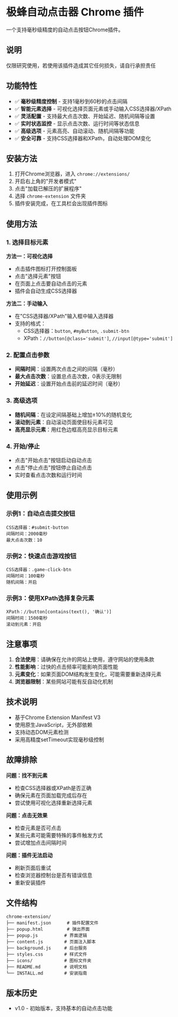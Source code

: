 # 极蜂自动点击器 Chrome 插件

一个支持毫秒级精度的自动点击按钮Chrome插件。

## 说明
 仅限研究使用，若使用该插件造成其它任何损失，请自行承担责任

## 功能特性

- ✅ **毫秒级精度控制** - 支持1毫秒到60秒的点击间隔
- ✅ **智能元素选择** - 可视化选择页面元素或手动输入CSS选择器/XPath
- ✅ **灵活配置** - 支持最大点击次数、开始延迟、随机间隔等设置
- ✅ **实时状态监控** - 显示点击次数、运行时间等状态信息
- ✅ **高级选项** - 元素高亮、自动滚动、随机间隔等功能
- ✅ **安全可靠** - 支持CSS选择器和XPath，自动处理DOM变化

## 安装方法

1. 打开Chrome浏览器，进入 `chrome://extensions/`
2. 开启右上角的"开发者模式"
3. 点击"加载已解压的扩展程序"
4. 选择 `chrome-extension` 文件夹
5. 插件安装完成，在工具栏会出现插件图标

## 使用方法

### 1. 选择目标元素

**方法一：可视化选择**
- 点击插件图标打开控制面板
- 点击"选择元素"按钮
- 在页面上点击要自动点击的元素
- 插件会自动生成CSS选择器

**方法二：手动输入**
- 在"CSS选择器/XPath"输入框中输入选择器
- 支持的格式：
  - CSS选择器：`button`, `#myButton`, `.submit-btn`
  - XPath：`//button[@class='submit']`, `//input[@type='submit']`

### 2. 配置点击参数

- **间隔时间**：设置两次点击之间的间隔（毫秒）
- **最大点击次数**：设置总点击次数，0表示无限制
- **开始延迟**：设置开始点击前的延迟时间（毫秒）

### 3. 高级选项

- **随机间隔**：在设定间隔基础上增加±10%的随机变化
- **滚动到元素**：自动滚动页面使目标元素可见
- **高亮显示元素**：用红色边框高亮显示目标元素

### 4. 开始/停止

- 点击"开始点击"按钮启动自动点击
- 点击"停止点击"按钮停止自动点击
- 实时查看点击次数和运行时间

## 使用示例

### 示例1：自动点击提交按钮
```
CSS选择器：#submit-button
间隔时间：2000毫秒
最大点击次数：10
```

### 示例2：快速点击游戏按钮
```
CSS选择器：.game-click-btn
间隔时间：100毫秒
随机间隔：开启
```

### 示例3：使用XPath选择复杂元素
```
XPath：//button[contains(text(), '确认')]
间隔时间：1500毫秒
滚动到元素：开启
```

## 注意事项

1. **合法使用**：请确保在允许的网站上使用，遵守网站的使用条款
2. **性能影响**：过快的点击频率可能影响页面性能
3. **元素变化**：如果页面DOM结构发生变化，可能需要重新选择元素
4. **浏览器限制**：某些网站可能有反自动化机制

## 技术说明

- 基于Chrome Extension Manifest V3
- 使用原生JavaScript，无外部依赖
- 支持动态DOM元素检测
- 采用高精度setTimeout实现毫秒级控制

## 故障排除

**问题：找不到元素**
- 检查CSS选择器或XPath是否正确
- 确保元素在页面加载完成后存在
- 尝试使用可视化选择重新选择元素

**问题：点击无效果**
- 检查元素是否可点击
- 某些元素可能需要特殊的事件触发方式
- 尝试增加点击间隔时间

**问题：插件无法启动**
- 刷新页面后重试
- 检查浏览器控制台是否有错误信息
- 重新安装插件

## 文件结构

```
chrome-extension/
├── manifest.json      # 插件配置文件
├── popup.html         # 弹出界面
├── popup.js          # 界面逻辑
├── content.js        # 页面注入脚本
├── background.js     # 后台服务
├── styles.css        # 样式文件
├── icons/            # 图标文件夹
├── README.md         # 说明文档
└── INSTALL.md        # 安装指南
```

## 版本历史

- v1.0 - 初始版本，支持基本的自动点击功能
